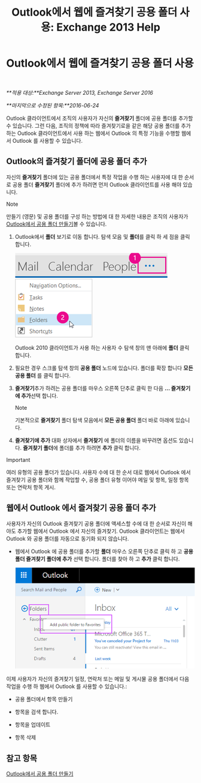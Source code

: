 ﻿---
title: 'Outlook에서 웹에 즐겨찾기 공용 폴더 사용: Exchange 2013 Help'
TOCTitle: Outlook에서 웹에 즐겨찾기 공용 폴더 사용
ms:assetid: f6f1db72-4465-4eb8-b525-ac2c1fa10a69
ms:mtpsurl: https://technet.microsoft.com/ko-kr/library/Dn948177(v=EXCHG.150)
ms:contentKeyID: 65059990
ms.date: 05/22/2018
mtps_version: v=EXCHG.150
ms.translationtype: MT
---

# Outlook에서 웹에 즐겨찾기 공용 폴더 사용

 

_**적용 대상:**Exchange Server 2013, Exchange Server 2016_

_**마지막으로 수정된 항목:**2016-06-24_

Outlook 클라이언트에서 조직의 사용자가 자신의 **즐겨찾기** 폴더에 공용 폴더를 추가할 수 있습니다. 그런 다음, 조직의 정책에 따라 즐겨찾기로을 같은 해당 공용 폴더를 추가 하는 Outlook 클라이언트에서 사용 하는 웹에서 Outlook 의 특정 기능을 수행할 웹에서 Outlook 를 사용할 수 있습니다.

## Outlook의 즐겨찾기 폴더에 공용 폴더 추가

자신의 **즐겨찾기** 폴더에 있는 공용 폴더에서 특정 작업을 수행 하는 사용자에 대 한 순서로 공용 폴더 **즐겨찾기** 폴더에 추가 하려면 먼저 Outlook 클라이언트를 사용 해야 있습니다.


> [!NOTE]
> 만들기 (영문) 및 공용 폴더를 구성 하는 방법에 대 한 자세한 내용은 조직의 사용자가 <A href="https://support.office.com/en-us/article/create-a-public-folder-in-outlook-d5981360-28d3-4c8f-a373-c98ae570420a?ui=en-us%26rs=en-us%26ad=us">Outlook에서 공용 폴더 만들기</A>볼 수 있습니다.



1.  Outlook에서 **폴더** 보기로 이동 합니다. 탐색 모음 및 **폴더**를 클릭 하 세 점을 클릭 합니다.
    
    ![Outlook 2013 탐색 모음의 Elipse](images/Dn948177.7a949ccd-f0e0-4d20-aa4d-f97ae5c6fdff(EXCHG.150).png "Outlook 2013 탐색 모음의 Elipse")  
    ![폴더에 액세스할 수 있는 Outlook 2013 탐색 모음 메뉴](images/Dn948177.aaedd8fa-8a30-4e96-b4de-9625cd62e2b9(EXCHG.150).png "폴더에 액세스할 수 있는 Outlook 2013 탐색 모음 메뉴")  
    
    Outlook 2010 클라이언트가 사용 하는 사용자 수 탐색 창의 맨 아래에 **폴더** 클릭 합니다.

2.  필요한 경우 스크롤 탐색 창의 **공용 폴더** 노드에 있습니다. 폴더를 확장 합니다 **모든 공용 폴더** 를 클릭 합니다.

3.  **즐겨찾기**추가 하려는 공용 폴더를 마우스 오른쪽 단추로 클릭 한 다음 **... 즐겨찾기에 추가**선택 합니다.
    

    > [!NOTE]
    > 기본적으로 <STRONG>즐겨찾기</STRONG> 폴더 탐색 모음에서 <STRONG>모든 공용 폴더</STRONG> 폴더 바로 아래에 있습니다.



4.  **즐겨찾기에 추가** 대화 상자에서 **즐겨찾기** 에 폴더의 이름을 바꾸려면 옵션도 있습니다. **즐겨찾기 폴더**에 폴더를 추가 하려면 **추가** 클릭 합니다.


> [!IMPORTANT]
> 여러 유형의 공용 폴더가 있습니다. 사용자 수에 대 한 순서 대로 웹에서 Outlook 에서 즐겨찾기 공용 폴더와 함께 작업할 수, 공용 폴더 유형 이어야 메일 및 항목, 일정 항목 또는 연락처 항목 게시.



## 웹에서 Outlook 에서 즐겨찾기 공용 폴더 추가

사용자가 자신의 Outlook 즐겨찾기 공용 폴더에 액세스할 수에 대 한 순서로 자신이 해야도 추가할 웹에서 Outlook 에서 자신의 즐겨찾기. Outlook 클라이언트는 웹에서 Outlook 와 공용 폴더를 자동으로 동기화 되지 않습니다.

  - 웹에서 Outlook 에 공용 폴더를 추가할 **폴더** 마우스 오른쪽 단추로 클릭 하 고 **공용 폴더 즐겨찾기 폴더에 추가** 선택 합니다. 폴더를 찾아 하 고 **추가** 클릭 합니다.
    
    ![즐겨찾기에 공용 폴더 추가](images/Dn948177.dc2af75b-d1c3-4024-8759-00558799d34a(EXCHG.150).png "즐겨찾기에 공용 폴더 추가")  

이제 사용자가 자신의 즐겨찾기 일정, 연락처 또는 메일 및 게시물 공용 폴더에서 다음 작업을 수행 하 웹에서 Outlook 를 사용할 수 있습니다.:

  - 공용 폴더에서 항목 만들기

  - 항목을 검색 합니다.

  - 항목을 업데이트

  - 항목 삭제

## 참고 항목


[Outlook에서 공용 폴더 만들기](https://support.office.com/en-us/article/create-a-public-folder-in-outlook-d5981360-28d3-4c8f-a373-c98ae570420a?ui=en-us%26rs=en-us%26ad=us)

